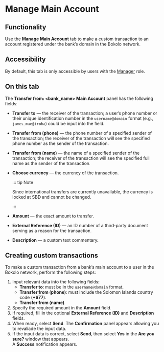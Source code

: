 # Manage Main Account

## Functionality

Use the **Manage Main Account** tab to make a custom transaction to an account registered under the bank’s domain in the Bokolo network.

## Accessibility

By default, this tab is only accessible by users with the [Manager](../roles.md#manager) role.

## On this tab

The **Transfer from: \<bank_name\> Main Account** panel has the following fields:
- **Transfer to** — the receiver of the transaction; a user’s phone number or their unique identification number in the `username@domain` format (e.g., `james_mae@iroha`) could be input into the field.
- **Transfer from (phone)** — the phone number of a specified sender of the transaction; the receiver of the transaction will see the specified phone number as the sender of the transaction.
- **Transfer from (name)** — the name of a specified sender of the transaction; the receiver of the transaction will see the specified full name as the sender of the transaction.
- **Choose currency** — the currency of the transaction.

  ::: tip Note

  Since international transfers are currently unavailable, the currency is locked at SBD and cannot be changed.

  :::

- **Amount** — the exact amount to transfer.
- **External Reference (ID)** — an ID number of a third-party document serving as a reason for the transaction.
- **Description** — a custom text commentary.

## Creating custom transactions

To make a custom transaction from a bank’s main account to a user in the Bokolo network, perform the following steps:
1. Input relevant data into the following fields:
   - **Transfer to**: must be in the `username@domain` format.
   - **Transfer from (phone)**: must include the Solomon Islands country code (**+677**).
   - **Transfer from (name)**.
2. Specify the required amount in the **Amount** field.
3. If required, fill in the optional **External Reference (ID)** and **Description** fields.
4. When ready, select **Send**. The **Confirmation** panel appears allowing you to revaliade the input data.
5. If the input data is correct, select **Send**, then select **Yes** in the **Are you sure?** window that appears.\
   A **Success** notification appears.

